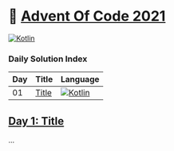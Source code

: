 # 🎄 [Advent Of Code 2021](https://adventofcode.com/2021)

[![Kotlin](https://img.shields.io/badge/Kotlin-grey?style=flat&logo=Kotlin)](aoc-kotlin)

### Daily Solution Index
| Day | Title | Language |
| --- | --- | --- |
| 01 | [Title](#day-01-title) | [![Kotlin](https://img.shields.io/badge/Kotlin-grey?style=for-the-badge&logo=Kotlin)](aoc-kotlin/src/main/kotlin/de/nosswald/aoc/days/Day01.kt) |

## [Day 1: Title]()

...
